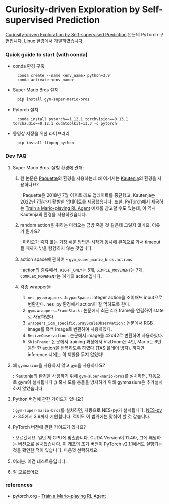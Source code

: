 # Curiosity-driven Exploration by Self-supervised Prediction

[Curiosity-driven Exploration by Self-supervised Prediction](https://arxiv.org/abs/1705.05363) 논문의 PyTorch 구현입니다.
Linux 환경에서 개발하였습니다.

### Quick guide to start (with conda)
- conda 환경 구축

        conda create --name <env_name> python=3.9
        conda activate <env_name>

- Super Mario Bros 설치

        pip install gym-super-mario-bros
    
- Pytorch 설치
    
        conda install pytorch==1.12.1 torchvision==0.13.1 torchaudio==0.12.1 cudatoolkit=11.3 -c pytorch

- 동영상 저장을 위한 라이브러리

        pip install ffmpeg-python


### Dev FAQ

1. Super Mario Bros. 실험 환경에 관해:
    1. 원 논문은 [Paquette](https://github.com/ppaquette/gym-super-mario)의 환경을 사용하는데 왜 여기서는 [Kautenja](https://github.com/Kautenja/gym-super-mario-bros)의 환경을 사용하나요?
  
        : Paquette은 2018년 7월 이후로 레포 업데이트를 중단했고, Kautenja는 2022년 7월까지 활발한 업데이트를 제공했습니다. 또한, PyTorch에서 제공하는 [Train a Mario-playing RL Agent](https://pytorch.org/tutorials/intermediate/mario_rl_tutorial.html) 예제를 참고할 수도 있는데, 이 역시 Kautenja의 환경을 사용하였습니다.

    1. random action을 취하는 마리오는 금방 죽을 것 같은데 그렇지 않네요. 이유가 뭔가요?

        : 마리오가 죽지 않는 가장 쉬운 방법은 시작과 동시에 왼쪽으로 가서 timeout될 때까지 밖을 탐험하지 않는 것입니다.
    
    1. action space에 관하여 - `gym_super_mario_bros.actions`

        : [action의 종류](https://github.com/Kautenja/gym-super-mario-bros/blob/master/gym_super_mario_bros/actions.py)에서, `RIGHT_ONLY`는 5개, `SIMPLE_MOVEMENT`는 7개, `COMPLEX_MOVEMENT`는 14개의 action입니다.

    1. 각종 wrapper들

        1. `nes_py.wrappers.JoypadSpace` : integer action을 조이패드 input으로 변환한다. nes_py 환경에서 action이 잘 먹히도록 한다.
        1. `gym.wrappers.FrameStack` : 논문에서 최근 4개 frame을 연결하여 state로 사용하였다.
        1. `wrappers_icm_specific.GrayScaleObservation` : 논문에서 RGB image를 흑백 image로 변환하여 사용하였다.
        1. `ResizeObservation` : 논문에서 image를 42x42로 변환하여 사용하였다.
        1. `SkipFrame` : 논문에서 training 과정에서 VizDoom은 4번, Mario는 6번동안 한 action을 반복하도록 하였다 (TAS 플레이 방지). 하지만 inference 시에는 이 제한을 두지 않았다!

1. 왜 `gymnasium`을 사용하지 않고 `gym`을 사용하나요?

    : Kautenja의 환경을 사용하기 위해 `gym-super-mario-bros`를 설치하면, 자동으로 gym이 설치됩니다 ;) 혹시 모를 충돌을 방지하기 위해 gymnasium은 추가설치하지 않았습니다.

1. Python 버전에 관한 가이드가 있나요?

    : `gym-super-mario-bros`를 설치하면, 자동으로 NES-py가 설치됩니다. [NES-py](https://github.com/Kautenja/nes-py)가 3.5에서 3.9까지 지원합니다. 적어도 이 범위에는 맞춰야 할 것 같습니다.

1. PyTorch 버전에 관한 가이드가 있나요?

    : 모르겠네요. 일단 제 GPU에 맞췄습니다. CUDA Version이 11.4라, 그에 해당하는 버전으로 설치했습니다. 이 레포의 초기 버전이 PyTorch v2.1.1에서도 실행되는 것을 확인한 적이 있습니다. 마음껏 선택하세요.
1. 여러분. 이건 테스트용입니다.

1. 잘 모르겠어요.


### references

- pytorch.org - [Train a Mario-playing RL Agent](https://pytorch.org/tutorials/intermediate/mario_rl_tutorial.html)

